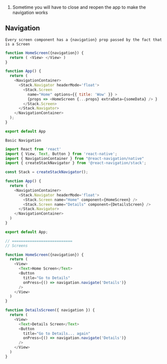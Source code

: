 
1. Sometime you will have to close and reopen the app to make the navigation works

## Navigation

```Every screen component has a {navigation} prop passed by the fact that is a Screen```

```Javascript
function HomeScreen({navigation}) {
  return ( <View> </View> )
}

function App() {
  return (
    <NavigationContainer>
      <Stack.Navigator headerMode='float'>
        <Stack.Screen 
          name="Home" options={{ title: 'Wow' }} >
          {props => <HomeScreen {...props} extraData={someData} /> }
        </Stack.Screen>
      </Stack.Navigator>
    </NavigationContainer>
  );
}

export default App
```

```Basic Navigation```

```Javascript
import React from 'react'
import { View, Text, Button } from 'react-native';
import { NavigationContainer } from "@react-navigation/native"
import { createStackNavigator } from '@react-navigation/stack';

const Stack = createStackNavigator();

function App() {
  return (
    <NavigationContainer>
      <Stack.Navigator headerMode='float'>
        <Stack.Screen name="Home" component={HomeScreen} />
        <Stack.Screen name="Details" component={DetailsScreen} />
      </Stack.Navigator>
    </NavigationContainer>
  )
}

export default App;

// ===========================
// Screens

function HomeScreen({navigation}) {
  return (
    <View>
      <Text>Home Screen</Text>
      <Button
        title="Go to Details"
        onPress={() => navigation.navigate('Details')}
      />
    </View>
  )
}

function DetailsScreen({ navigation }) {
  return (
    <View>
      <Text>Details Screen</Text>
      <Button
        title="Go to Details... again"
        onPress={() => navigation.navigate('Details')}
      />
    </View>
  )
}
```

